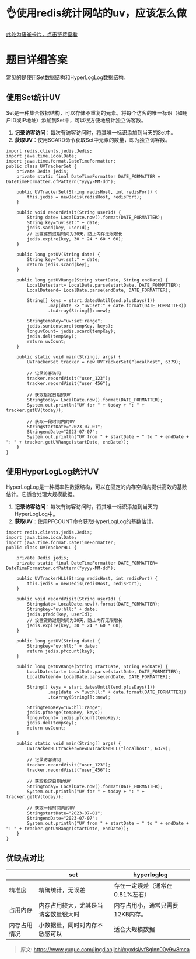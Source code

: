 # 👌使用redis统计网站的uv，应该怎么做

[此处为语雀卡片，点击链接查看](https://www.yuque.com/jingdianjichi/xyxdsi/vf8glnn00y9w8mca#xhJOe)

# 题目详细答案
常见的是使用Set数据结构和HyperLogLog数据结构。

## 使用Set统计UV
Set是一种集合数据结构，可以存储不重复的元素。将每个访客的唯一标识（如用户ID或IP地址）添加到Set中，可以很方便地统计独立访客数。

1. **记录访客访问**：每次有访客访问时，将其唯一标识添加到当天的Set中。
2. **获取UV**：使用SCARD命令获取Set中元素的数量，即为独立访客数。

```plain
import redis.clients.jedis.Jedis;
import java.time.LocalDate;
import java.time.format.DateTimeFormatter;
public class UVTrackerSet {
    private Jedis jedis;
    private static final DateTimeFormatter DATE_FORMATTER = DateTimeFormatter.ofPattern("yyyy-MM-dd");

    public UVTrackerSet(String redisHost, int redisPort) {
        this.jedis = newJedis(redisHost, redisPort);
    }

    public void recordVisit(String userId) {
        String date= LocalDate.now().format(DATE_FORMATTER);
        String key="uv:set:" + date;
        jedis.sadd(key, userId);
        // 设置键的过期时间为30天，防止内存无限增长
        jedis.expire(key, 30 * 24 * 60 * 60);
    }

    public long getUV(String date) {
        String key="uv:set:" + date;
        return jedis.scard(key);
    }

    public long getUVRange(String startDate, String endDate) {
        LocalDatestart= LocalDate.parse(startDate, DATE_FORMATTER);
        LocalDateend= LocalDate.parse(endDate, DATE_FORMATTER);

        String[] keys = start.datesUntil(end.plusDays(1))
                .map(date -> "uv:set:" + date.format(DATE_FORMATTER))
                .toArray(String[]::new);

        StringtempKey="uv:set:range";
        jedis.sunionstore(tempKey, keys);
        longuvCount= jedis.scard(tempKey);
        jedis.del(tempKey);
        return uvCount;
    }

    public static void main(String[] args) {
        UVTrackerSet tracker = new UVTrackerSet("localhost", 6379);

        // 记录访客访问
        tracker.recordVisit("user_123");
        tracker.recordVisit("user_456");

        // 获取指定日期的UV
        Stringtoday= LocalDate.now().format(DATE_FORMATTER);
        System.out.println("UV for " + today + ": " + tracker.getUV(today));

        // 获取一段时间内的UV
        StringstartDate="2023-07-01";
        StringendDate="2023-07-07";
        System.out.println("UV from " + startDate + " to " + endDate + ": " + tracker.getUVRange(startDate, endDate));
    }
}
```

## 使用HyperLogLog统计UV
HyperLogLog是一种概率性数据结构，可以在固定的内存空间内提供高效的基数估计。它适合处理大规模数据。

1. **记录访客访问**：每次有访客访问时，将其唯一标识添加到当天的HyperLogLog中。
2. **获取UV**：使用PFCOUNT命令获取HyperLogLog的基数估计。

```plain
import redis.clients.jedis.Jedis;
import java.time.LocalDate;
import java.time.format.DateTimeFormatter;
public class UVTrackerHLL {

    private Jedis jedis;
    private static final DateTimeFormatter DATE_FORMATTER= DateTimeFormatter.ofPattern("yyyy-MM-dd");

    public UVTrackerHLL(String redisHost, int redisPort) {
        this.jedis = newJedis(redisHost, redisPort);
    }

    public void recordVisit(String userId) {
        Stringdate= LocalDate.now().format(DATE_FORMATTER);
        Stringkey="uv:hll:" + date;
        jedis.pfadd(key, userId);
        // 设置键的过期时间为30天，防止内存无限增长
        jedis.expire(key, 30 * 24 * 60 * 60);
    }

    public long getUV(String date) {
        Stringkey="uv:hll:" + date;
        return jedis.pfcount(key);
    }

    public long getUVRange(String startDate, String endDate) {
        LocalDatestart= LocalDate.parse(startDate, DATE_FORMATTER);
        LocalDateend= LocalDate.parse(endDate, DATE_FORMATTER);

        String[] keys = start.datesUntil(end.plusDays(1))
                .map(date -> "uv:hll:" + date.format(DATE_FORMATTER))
                .toArray(String[]::new);

        StringtempKey="uv:hll:range";
        jedis.pfmerge(tempKey, keys);
        longuvCount= jedis.pfcount(tempKey);
        jedis.del(tempKey);
        return uvCount;
    }

    public static void main(String[] args) {
        UVTrackerHLLtracker=newUVTrackerHLL("localhost", 6379);

        // 记录访客访问
        tracker.recordVisit("user_123");
        tracker.recordVisit("user_456");

        // 获取指定日期的UV
        Stringtoday= LocalDate.now().format(DATE_FORMATTER);
        System.out.println("UV for " + today + ": " + tracker.getUV(today));

        // 获取一段时间内的UV
        StringstartDate="2023-07-01";
        StringendDate="2023-07-07";
        System.out.println("UV from " + startDate + " to " + endDate + ": " + tracker.getUVRange(startDate, endDate));
    }
}
```

## 优缺点对比
| | set | hyperloglog |
| --- | --- | --- |
| 精准度 | 精确统计，无误差 | 存在一定误差（通常在0.81%左右） |
| 占用内存 | 内存占用较大，尤其是当访客数量很大时 | 内存占用小，通常只需要12KB内存。 |
| 内存占用情况 | 小数据量，同时对内存不敏感可以 | 适合大规模数据 |




> 原文: <https://www.yuque.com/jingdianjichi/xyxdsi/vf8glnn00y9w8mca>